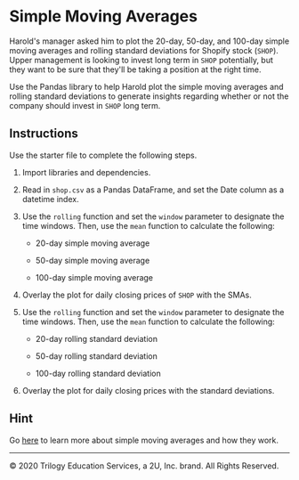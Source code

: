# Simple Moving Averages

Harold's manager asked him to plot the 20-day, 50-day, and 100-day simple moving averages and rolling standard deviations for Shopify stock (`SHOP`). Upper management is looking to invest long term in `SHOP` potentially, but they want to be sure that they'll be taking a position at the right time.

Use the Pandas library to help Harold plot the simple moving averages and rolling standard deviations to generate insights regarding whether or not the company should invest in `SHOP` long term.

## Instructions

Use the starter file to complete the following steps.

1. Import libraries and dependencies.

2. Read in `shop.csv` as a Pandas DataFrame, and set the Date column as a datetime index.

3. Use the `rolling` function and set the `window` parameter to designate the time windows. Then, use the `mean` function to calculate the following:

    * 20-day simple moving average

    * 50-day simple moving average

    * 100-day simple moving average

4. Overlay the plot for daily closing prices of `SHOP` with the SMAs.

5. Use the `rolling` function and set the `window` parameter to designate the time windows. Then, use the `mean` function to calculate the following:

    * 20-day rolling standard deviation

    * 50-day rolling standard deviation

    * 100-day rolling standard deviation

6. Overlay the plot for daily closing prices with the standard deviations.

## Hint

Go [here](https://www.investopedia.com/terms/s/sma.asp) to learn more about simple moving averages and how they work.

---

© 2020 Trilogy Education Services, a 2U, Inc. brand. All Rights Reserved.
